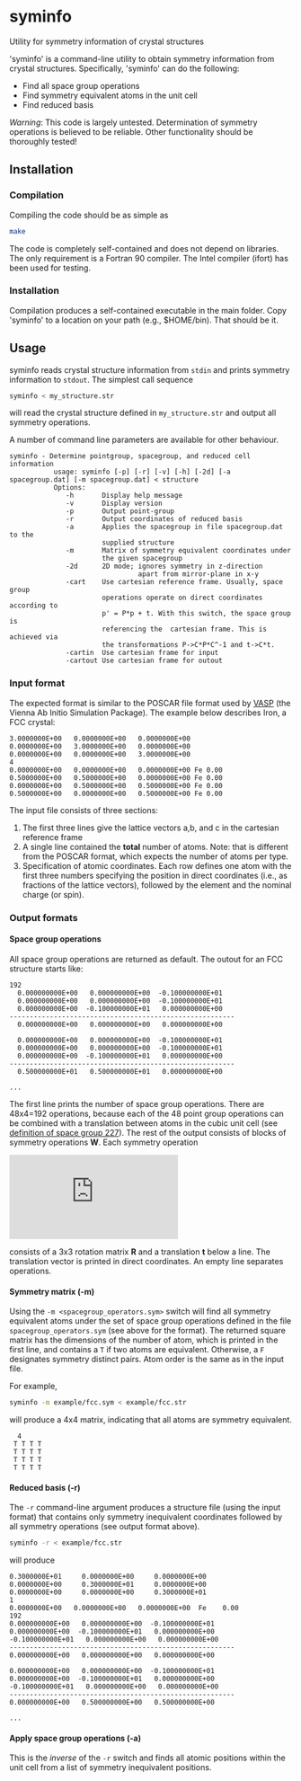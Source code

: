 # syminfo
Utility for symmetry information of crystal structures

'syminfo' is a command-line utility to obtain symmetry information from crystal structures. Specifically, 'syminfo' can do the following:

- Find all space group operations
- Find symmetry equivalent atoms in the unit cell
- Find reduced basis

*Warning*: This code is largely untested. Determination of symmetry operations is believed to be reliable. Other functionality should be thoroughly tested!

## Installation

### Compilation

Compiling the code should be as simple as

```bash
make
```

The code is completely self-contained and does not depend on libraries. The only requirement is a Fortran 90 compiler. The Intel compiler (ifort) has been used for testing.

### Installation

Compilation produces a self-contained executable in the main folder. Copy 'syminfo' to a location on your path (e.g., $HOME/bin). That should be it.

## Usage

syminfo reads crystal structure information from `stdin` and prints symmetry information to `stdout`. The simplest call sequence
```bash
syminfo < my_structure.str
```
will read the crystal structure defined in `my_structure.str` and output all symmetry operations.

A number of command line parameters are available for other behaviour.

```
syminfo - Determine pointgroup, spacegroup, and reduced cell information
           usage: syminfo [-p] [-r] [-v] [-h] [-2d] [-a spacegroup.dat] [-m spacegroup.dat] < structure
           Options:
              -h       Display help message
              -v       Display version
              -p       Output point-group
              -r       Output coordinates of reduced basis
              -a       Applies the spacegroup in file spacegroup.dat to the
                       supplied structure
              -m       Matrix of symmetry equivalent coordinates under
                       the given spacegroup
              -2d      2D mode; ignores symmetry in z-direction
                                apart from mirror-plane in x-y
              -cart    Use cartesian reference frame. Usually, space group
                       operations operate on direct coordinates according to
                       p' = P*p + t. With this switch, the space group is
                       referencing the  cartesian frame. This is achieved via
                       the transformations P->C*P*C^-1 and t->C*t.
              -cartin  Use cartesian frame for input
              -cartout Use cartesian frame for outout
```

### Input format

The expected format is similar to the POSCAR file format used by [VASP](http://www.vasp.at) (the Vienna Ab Initio Simulation Package). The example below describes Iron, a FCC crystal:

```
3.0000000E+00   0.0000000E+00   0.0000000E+00
0.0000000E+00   3.0000000E+00   0.0000000E+00
0.0000000E+00   0.0000000E+00   3.0000000E+00
4
0.0000000E+00   0.0000000E+00   0.0000000E+00 Fe 0.00
0.5000000E+00   0.5000000E+00   0.0000000E+00 Fe 0.00
0.0000000E+00   0.5000000E+00   0.5000000E+00 Fe 0.00
0.5000000E+00   0.0000000E+00   0.5000000E+00 Fe 0.00
```

The input file consists of three sections:
1. The first three lines give the lattice vectors a,b, and c in the cartesian reference frame
2. A single line contained the **total** number of atoms. Note: that is different from the POSCAR format, which expects the number of atoms per type.
3. Specification of atomic coordinates. Each row defines one atom with the first three numbers specifying the position in direct coordinates (i.e., as fractions of the lattice vectors), followed by the element and the nominal charge (or spin).

### Output formats

#### Space group operations

All space group operations are returned as default. The outout for an FCC structure
starts like:

```
192
  0.000000000E+00   0.000000000E+00  -0.100000000E+01
  0.000000000E+00   0.000000000E+00  -0.100000000E+01
  0.000000000E+00  -0.100000000E+01   0.000000000E+00
--------------------------------------------------------
  0.000000000E+00   0.000000000E+00   0.000000000E+00

  0.000000000E+00   0.000000000E+00  -0.100000000E+01
  0.000000000E+00   0.000000000E+00  -0.100000000E+01
  0.000000000E+00  -0.100000000E+01   0.000000000E+00
--------------------------------------------------------
  0.500000000E+01   0.500000000E+01   0.000000000E+00

...
```

The first line prints the number of space group operations. There are 48x4=192 operations, because each of the 48 point group operations can be combined with a translation between atoms in the cubic unit cell (see [definition of space group 227](http://img.chem.ucl.ac.uk/sgp/large/227az1.htm)). The rest of the output consists of blocks of
symmetry operations **W**. Each symmetry operation

![equation](http://latex.codecogs.com/gif.latex?x%60%3D%7B%5Cbf%20R%7D%5Ccdot%20x%20%2B%20%7B%5Cbf%20t%7D)

consists of a 3x3 rotation matrix **R** and a translation **t** below a line. The translation vector is printed in direct coordinates. An empty line separates operations.

#### Symmetry matrix (-m)

Using the `-m <spacegroup_operators.sym>` switch will find all symmetry equivalent atoms under the set of space group operations defined in the file `spacegroup_operators.sym` (see above for the format). The returned square matrix has the dimensions of the number of atom, which is printed in the first line, and contains a `T` if two atoms are equivalent. Otherwise, a `F` designates symmetry distinct pairs. Atom order is the same as in the input file.

For example,

```bash
syminfo -m example/fcc.sym < example/fcc.str
```

will produce a 4x4 matrix, indicating that all atoms are symmetry equivalent.

```
  4
 T T T T
 T T T T
 T T T T
 T T T T
```

#### Reduced basis (-r)

The `-r` command-line argument produces a structure file (using the input format) that contains only symmetry inequivalent coordinates followed by all symmetry operations (see output format above).

```bash
syminfo -r < example/fcc.str
```

will produce

```
0.3000000E+01     0.0000000E+00     0.0000000E+00
0.0000000E+00     0.3000000E+01     0.0000000E+00
0.0000000E+00     0.0000000E+00     0.3000000E+01
1
0.0000000E+00   0.0000000E+00   0.0000000E+00  Fe    0.00
192
0.000000000E+00   0.000000000E+00  -0.100000000E+01
0.000000000E+00  -0.100000000E+01   0.000000000E+00
-0.100000000E+01   0.000000000E+00   0.000000000E+00
--------------------------------------------------------
0.000000000E+00   0.000000000E+00   0.000000000E+00

0.000000000E+00   0.000000000E+00  -0.100000000E+01
0.000000000E+00  -0.100000000E+01   0.000000000E+00
-0.100000000E+01   0.000000000E+00   0.000000000E+00
--------------------------------------------------------
0.000000000E+00   0.500000000E+00   0.500000000E+00

...
```

#### Apply space group operations (-a)

This is the *inverse* of the `-r` switch and finds all atomic positions within the unit cell from a list of symmetry inequivalent positions.
